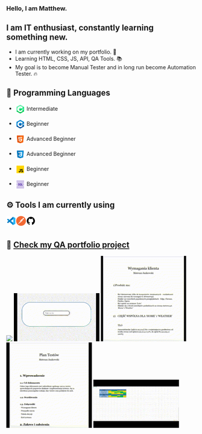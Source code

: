 


### Hello, I am Matthew.

## I am IT enthusiast, constantly learning something new.

- I am currently working on my portfolio. 🔨
- Learning HTML, CSS, JS, API, QA Tools. 📚
- My goal is to become Manual Tester and in long run become Automation Tester. 🔥

## 📜 Programming Languages

- <p><img align="center" width="26px"  src="https://github.com/SeaaRaider/Images/blob/main/icons8-c-sharp-logo-2-48%20(1).png" /> Intermediate</p>
- <p><img align="center" width="26px" src="https://github.com/SeaaRaider/Images/blob/main/icons8-c%2B%2B-48.png" /> Beginner</p>
- <p><img align="center" width="26px" src="https://github.com/SeaaRaider/Images/blob/main/icons8-html5-48.png" /> Advanced Beginner</p>
- <p><img align="center" width="26px" src="https://github.com/SeaaRaider/Images/blob/main/icons8-css3-48.png" /> Advanced Beginner</p>
- <p><img align="center" width="26px" src="https://github.com/SeaaRaider/Images/blob/main/icons8-javascript-48.png" /> Beginner</p>
- <p><img align="center" width="26px" src="https://github.com/SeaaRaider/Images/blob/main/icons8-sql-48.png" /> Beginner</p>

## ⚙️ Tools I am currently using
[<img align="left" width="26px" src="https://github.com/SeaaRaider/Images/blob/main/icons8-visual-studio-code-2019-48.png"/>][github]
[<img align="left" width="26px" src="https://github.com/SeaaRaider/Images/blob/main/icons8-postman-is-the-only-complete-api-development-environment-48.png"/>][github]
[<img align="left" width="26px" src="https://github.com/SeaaRaider/Images/blob/main/icons8-github-48.png"/>][github]
<br>
<br>

## 📝 [Check my QA portfolio project][portfolio-website]

[<img width="45%" src="https://github.com/SeaaRaider/Images/blob/main/Home-Weather.gif"/>][portfolio-website] [<img width="45%" src="https://github.com/SeaaRaider/Images/blob/main/Weather%20box.gif"/>][portfolio-website]
[<img width="45%" src="https://github.com/SeaaRaider/Images/blob/main/Wymagania.gif"/>][portfolio-website] [<img width="45%" src="https://github.com/SeaaRaider/Images/blob/main/Plan%20testów.gif"/>][portfolio-website]
[<img width="45%" src="https://github.com/SeaaRaider/Images/blob/main/Testy.gif"/>][portfolio-website]


<br>
<br>

[github]: https://github.com/SeaaRaider
[portfolio-website]: https://github.com/SeaaRaider/website
